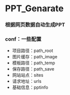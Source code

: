 # PPT_Genarate
<h3>根据网页数据自动生成PPT</h3>
<h3>conf：一些配置</h3>
<ul>
    <li>项目路径：path_root</li>
    <li>图片缓存：path_image</li>
    <li>模板路径：path_temp</li>
    <li>保存路径：path_save</li>
    <li>网站站点：sites</li>
    <li>请求地址：urls</li> 
    <li>基础信息：pptinfo</li>
</ul>  


